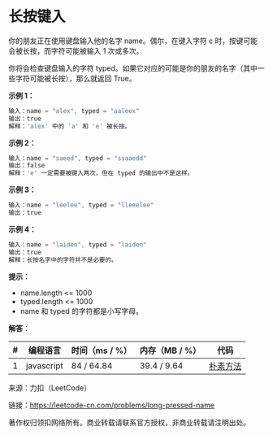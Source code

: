 # 长按键入

你的朋友正在使用键盘输入他的名字 name。偶尔，在键入字符 c 时，按键可能会被长按，而字符可能被输入 1 次或多次。

你将会检查键盘输入的字符 typed。如果它对应的可能是你的朋友的名字（其中一些字符可能被长按），那么就返回 True。

**示例 1：**

``` javascript
输入：name = "alex", typed = "aaleex"
输出：true
解释：'alex' 中的 'a' 和 'e' 被长按。
```

**示例 2：**

``` javascript
输入：name = "saeed", typed = "ssaaedd"
输出：false
解释：'e' 一定需要被键入两次，但在 typed 的输出中不是这样。
```

**示例 3：**

``` javascript
输入：name = "leelee", typed = "lleeelee"
输出：true
```

**示例 4：**

``` javascript
输入：name = "laiden", typed = "laiden"
输出：true
解释：长按名字中的字符并不是必要的。
```

**提示：**

- name.length <= 1000
- typed.length <= 1000
- name 和 typed 的字符都是小写字母。

**解答：**

**#**|**编程语言**|**时间（ms / %）**|**内存（MB / %）**|**代码**
--|--|--|--|--
1|javascript|84 / 64.84|39.4 / 9.64|[朴素方法](./javascript/ac_v1.js)

来源：力扣（LeetCode）

链接：https://leetcode-cn.com/problems/long-pressed-name

著作权归领扣网络所有。商业转载请联系官方授权，非商业转载请注明出处。
